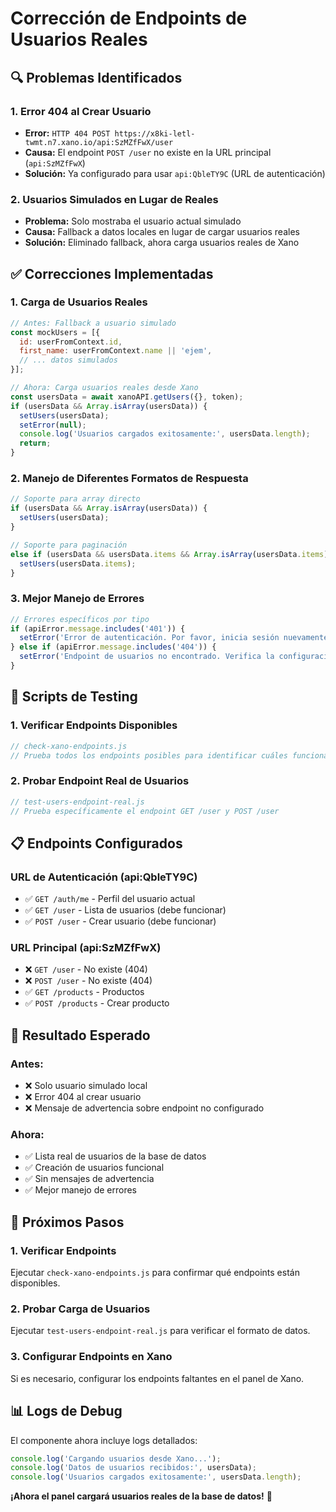 # Corrección de Endpoints de Usuarios Reales

## 🔍 Problemas Identificados

### **1. Error 404 al Crear Usuario**
- **Error:** `HTTP 404 POST https://x8ki-letl-twmt.n7.xano.io/api:SzMZfFwX/user`
- **Causa:** El endpoint `POST /user` no existe en la URL principal (`api:SzMZfFwX`)
- **Solución:** Ya configurado para usar `api:QbleTY9C` (URL de autenticación)

### **2. Usuarios Simulados en Lugar de Reales**
- **Problema:** Solo mostraba el usuario actual simulado
- **Causa:** Fallback a datos locales en lugar de cargar usuarios reales
- **Solución:** Eliminado fallback, ahora carga usuarios reales de Xano

## ✅ Correcciones Implementadas

### **1. Carga de Usuarios Reales**
```javascript
// Antes: Fallback a usuario simulado
const mockUsers = [{
  id: userFromContext.id,
  first_name: userFromContext.name || 'ejem',
  // ... datos simulados
}];

// Ahora: Carga usuarios reales desde Xano
const usersData = await xanoAPI.getUsers({}, token);
if (usersData && Array.isArray(usersData)) {
  setUsers(usersData);
  setError(null);
  console.log('Usuarios cargados exitosamente:', usersData.length);
  return;
}
```

### **2. Manejo de Diferentes Formatos de Respuesta**
```javascript
// Soporte para array directo
if (usersData && Array.isArray(usersData)) {
  setUsers(usersData);
}

// Soporte para paginación
else if (usersData && usersData.items && Array.isArray(usersData.items)) {
  setUsers(usersData.items);
}
```

### **3. Mejor Manejo de Errores**
```javascript
// Errores específicos por tipo
if (apiError.message.includes('401')) {
  setError('Error de autenticación. Por favor, inicia sesión nuevamente.');
} else if (apiError.message.includes('404')) {
  setError('Endpoint de usuarios no encontrado. Verifica la configuración de Xano.');
}
```

## 🧪 Scripts de Testing

### **1. Verificar Endpoints Disponibles**
```javascript
// check-xano-endpoints.js
// Prueba todos los endpoints posibles para identificar cuáles funcionan
```

### **2. Probar Endpoint Real de Usuarios**
```javascript
// test-users-endpoint-real.js
// Prueba específicamente el endpoint GET /user y POST /user
```

## 📋 Endpoints Configurados

### **URL de Autenticación (api:QbleTY9C)**
- ✅ `GET /auth/me` - Perfil del usuario actual
- ✅ `GET /user` - Lista de usuarios (debe funcionar)
- ✅ `POST /user` - Crear usuario (debe funcionar)

### **URL Principal (api:SzMZfFwX)**
- ❌ `GET /user` - No existe (404)
- ❌ `POST /user` - No existe (404)
- ✅ `GET /products` - Productos
- ✅ `POST /products` - Crear producto

## 🎯 Resultado Esperado

### **Antes:**
- ❌ Solo usuario simulado local
- ❌ Error 404 al crear usuario
- ❌ Mensaje de advertencia sobre endpoint no configurado

### **Ahora:**
- ✅ Lista real de usuarios de la base de datos
- ✅ Creación de usuarios funcional
- ✅ Sin mensajes de advertencia
- ✅ Mejor manejo de errores

## 🚀 Próximos Pasos

### **1. Verificar Endpoints**
Ejecutar `check-xano-endpoints.js` para confirmar qué endpoints están disponibles.

### **2. Probar Carga de Usuarios**
Ejecutar `test-users-endpoint-real.js` para verificar el formato de datos.

### **3. Configurar Endpoints en Xano**
Si es necesario, configurar los endpoints faltantes en el panel de Xano.

## 📊 Logs de Debug

El componente ahora incluye logs detallados:
```javascript
console.log('Cargando usuarios desde Xano...');
console.log('Datos de usuarios recibidos:', usersData);
console.log('Usuarios cargados exitosamente:', usersData.length);
```

**¡Ahora el panel cargará usuarios reales de la base de datos!** 🚀
